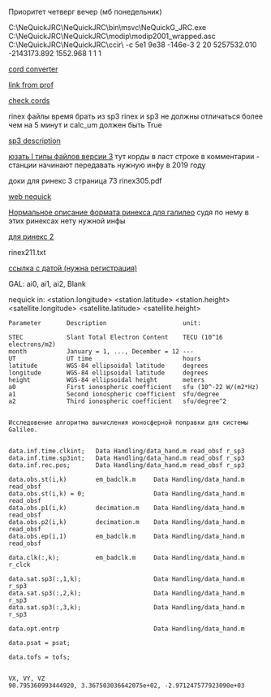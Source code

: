 Приоритет четверг вечер (мб понедельник)

C:\NeQuickJRC\NeQuickJRC\bin\msvc\NeQuickG_JRC.exe C:\NeQuickJRC\NeQuickJRC\modip\modip2001_wrapped.asc C:\NeQuickJRC\NeQuickJRC\ccir\ -c 5e1 9e38 -146e-3 2 20 5257532.010 -2143173.892 1552.968 1 1 1

[cord converter](https://tool-online.com/en/coordinate-converter.php)

[link from prof](https://vk.com/away.php?utf=1&to=http%3A%2F%2Fgdc.cddis.eosdis.nasa.gov%3A21%2Fpub%2Fgps%2Fdata%2Fdaily%2F2021%2F001%2F21l%2FABPO00MDG_R_20210010000_01D_EN.rnx.gz)

[check cords](https://www.gps-coordinates.net/)

rinex файлы
время брать из sp3
rinex и sp3 не должны отличаться более чем на 5 минут и calc_um должен быть True

[sp3 description](http://www.epncb.oma.be/ftp/data/format/sp3c.txt)

[юзать l типы файлов версии 3](https://cddis.nasa.gov/archive/gnss/data/daily/2021/001/21l/)
тут корды в ласт строке в комментарии - станции начинают передавать нужную инфу в 2019 году

доки для ринекс 3 страница 73
rinex305.pdf

[web nequick](https://t-ict4d.ictp.it/nequick2/nequick-2-web-model)

[Нормальное описание формата ринекса для галилео](https://www.gsc-europa.eu/gsc-products/galileo-rinex-navigation-parameters)
судя по нему в этих ринексах нету нужной инфы

[для ринекс 2](https://files.igs.org/pub/data/format/)

rinex211.txt

[ссылка с датой (нужна регистрация)](https://cddis.nasa.gov/archive/gnss/data/daily/)


GAL: ai0, ai1, ai2, Blank

nequick in:
<a0> <a1> <a2> <month> <UT> <station.longitude> <station.latitude> <station.height> <satellite.longitude> <satellite.latitude> <satellite.height>

```
Parameter       Description                     unit:

STEC            Slant Total Electron Content    TECU (10^16 electrons/m2)
month           January = 1, ..., December = 12 ---
UT              UT time                         hours
latitude        WGS-84 ellipsoidal latitude     degrees
longitude       WGS-84 ellipsoidal latitude     degrees
height          WGS-84 ellipsoidal height       meters
a0              First ionospheric coefficient   sfu (10^-22 W/(m2*Hz)
a1              Second ionospheric coefficient  sfu/degree
a2              Third ionospheric coefficient   sfu/degree^2


Исследовение алгоритма вычисления ионосферной поправки для системы Galileo.


data.inf.time.clkint;   Data Handling/data_hand.m read_obsf r_sp3
data.inf.time.sp3int;   Data Handling/data_hand.m read_obsf r_sp3
data.inf.rec.pos;       Data Handling/data_hand.m read_obsf r_sp3

data.obs.st(i,k)        em_badclk.m     Data Handling/data_hand.m read_obsf
data.obs.st(i,k) = 0;                   Data Handling/data_hand.m read_obsf
data.obs.p1(i,k)        decimation.m    Data Handling/data_hand.m read_obsf
data.obs.p2(i,k)        decimation.m    Data Handling/data_hand.m read_obsf
data.obs.ep(i,1)        em_badclk.m     Data Handling/data_hand.m read_obsf

data.clk(:,k);          em_badclk.m     Data Handling/data_hand.m r_clck

data.sat.sp3(:,1,k);                    Data Handling/data_hand.m r_sp3
data.sat.sp3(:,2,k);                    Data Handling/data_hand.m r_sp3
data.sat.sp3(:,3,k);                    Data Handling/data_hand.m r_sp3

data.opt.entrp                          Data Handling/data_hand.m

data.psat = psat;

data.tofs = tofs;


VX, VY, VZ
90.795360993444920, 3.367503036642075e+02, -2.971247577923090e+03
